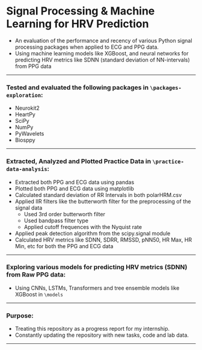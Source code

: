 # Signal Processing & Machine Learning for HRV Prediction
- An evaluation of the performance and recency of various Python signal processing packages when applied to ECG and PPG data.
- Using machine learning models like XGBoost, and neural networks for predicting HRV metrics like SDNN (standard deviation of NN-intervals) from PPG data

---

### Tested and evaluated the following packages in `\packages-exploration`:
- Neurokit2
- HeartPy
- SciPy
- NumPy
- PyWavelets
- Biosppy

---

### Extracted, Analyzed and Plotted Practice Data in `\practice-data-analysis`:
- Extracted both PPG and ECG data using pandas
- Plotted both PPG and ECG data using matplotlib
- Calculated standard deviation of RR Intervals in both polarHRM.csv
- Applied IIR filters like the butterworth filter for the preprocessing of the signal data
  - Used 3rd order butterworth filter
  - Used bandpass filter type
  - Applied cutoff frequences with the Nyquist rate
- Applied peak detection algorithm from the scipy.signal module
- Calculated HRV metrics like SDNN, SDRR, RMSSD, pNN50, HR Max, HR Min, etc for both the PPG and ECG data

---

### Exploring various models for predicting HRV metrics (SDNN) from Raw PPG data:
- Using CNNs, LSTMs, Transformers and tree ensemble models like XGBoost in `\models`
---

### Purpose:
- Treating this repository as a progress report for my internship.
- Constantly updating the repository with new tasks, code and lab data.
---
